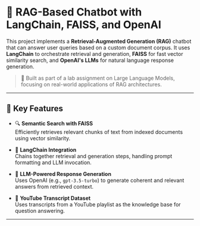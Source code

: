 # 💬 RAG-Based Chatbot with LangChain, FAISS, and OpenAI

This project implements a **Retrieval-Augmented Generation (RAG)** chatbot that can answer user queries based on a custom document corpus. It uses **LangChain** to orchestrate retrieval and generation, **FAISS** for fast vector similarity search, and **OpenAI's LLMs** for natural language response generation.

> 🧠 Built as part of a lab assignment on Large Language Models, focusing on real-world applications of RAG architectures.

---

## 📌 Key Features

- 🔍 **Semantic Search with FAISS**  
  Efficiently retrieves relevant chunks of text from indexed documents using vector similarity.

- 🧱 **LangChain Integration**  
  Chains together retrieval and generation steps, handling prompt formatting and LLM invocation.

- 🤖 **LLM-Powered Response Generation**  
  Uses OpenAI (e.g., `gpt-3.5-turbo`) to generate coherent and relevant answers from retrieved context.

- 🎥 **YouTube Transcript Dataset**  
  Uses transcripts from a YouTube playlist as the knowledge base for question answering.

---


